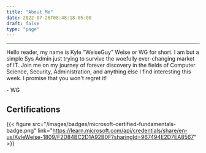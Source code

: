 ```yaml
---
title: "About Me"
date: 2022-07-26T08:48:18-05:00
draft: false
type: "page"
---
```


---
Hello reader, my name is Kyle "WeiseGuy" Weise or WG for short. I am but a simple Sys Admin just 
trying to survive the woefully ever-changing market of IT. Join me on my journey of forever 
discovery in the fields of Computer Science, Security, Administration, and anything 
else I find interesting this week. I promise that you won't regret it! 

\- WG

## Certifications

{{< figure src="/images/badges/microsoft-certified-fundamentals-badge.png" link="https://learn.microsoft.com/api/credentials/share/en-us/KyleWeise-1809/F2D84BC2D1A92B0F?sharingId=967494E2D7EA8567" >}}
